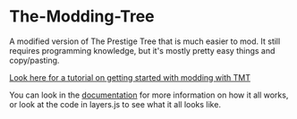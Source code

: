 # The-Modding-Tree

A modified version of The Prestige Tree that is much easier to mod. It still requires programming knowledge, but it's mostly pretty easy things and copy/pasting.

[Look here for a tutorial on getting started with modding with TMT](docs/getting-started.md)

You can look in the [documentation](docs/!general-info.md) for more information on how it all works, or look at the code in layers.js to see what it all looks like. 
